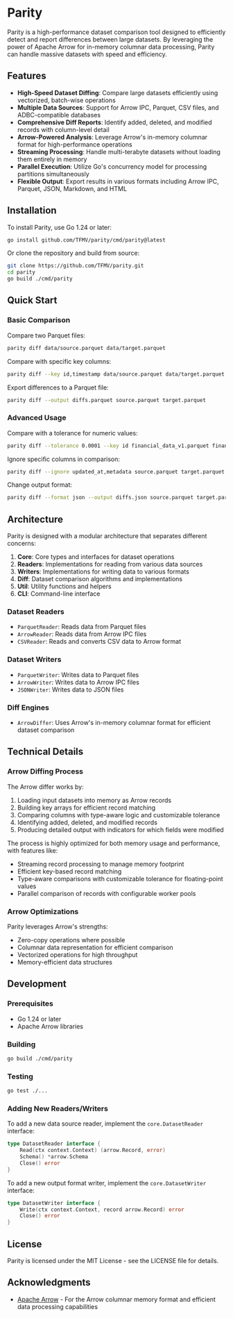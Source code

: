 # Parity

Parity is a high-performance dataset comparison tool designed to efficiently detect and report differences between large datasets. By leveraging the power of Apache Arrow for in-memory columnar data processing, Parity can handle massive datasets with speed and efficiency.

## Features

- **High-Speed Dataset Diffing**: Compare large datasets efficiently using vectorized, batch-wise operations
- **Multiple Data Sources**: Support for Arrow IPC, Parquet, CSV files, and ADBC-compatible databases
- **Comprehensive Diff Reports**: Identify added, deleted, and modified records with column-level detail
- **Arrow-Powered Analysis**: Leverage Arrow's in-memory columnar format for high-performance operations
- **Streaming Processing**: Handle multi-terabyte datasets without loading them entirely in memory
- **Parallel Execution**: Utilize Go's concurrency model for processing partitions simultaneously
- **Flexible Output**: Export results in various formats including Arrow IPC, Parquet, JSON, Markdown, and HTML

## Installation

To install Parity, use Go 1.24 or later:

```bash
go install github.com/TFMV/parity/cmd/parity@latest
```

Or clone the repository and build from source:

```bash
git clone https://github.com/TFMV/parity.git
cd parity
go build ./cmd/parity
```

## Quick Start

### Basic Comparison

Compare two Parquet files:

```bash
parity diff data/source.parquet data/target.parquet
```

Compare with specific key columns:

```bash
parity diff --key id,timestamp data/source.parquet data/target.parquet
```

Export differences to a Parquet file:

```bash
parity diff --output diffs.parquet source.parquet target.parquet
```

### Advanced Usage

Compare with a tolerance for numeric values:

```bash
parity diff --tolerance 0.0001 --key id financial_data_v1.parquet financial_data_v2.parquet
```

Ignore specific columns in comparison:

```bash
parity diff --ignore updated_at,metadata source.parquet target.parquet
```

Change output format:

```bash
parity diff --format json --output diffs.json source.parquet target.parquet
```

## Architecture

Parity is designed with a modular architecture that separates different concerns:

1. **Core**: Core types and interfaces for dataset operations
2. **Readers**: Implementations for reading from various data sources
3. **Writers**: Implementations for writing data to various formats
4. **Diff**: Dataset comparison algorithms and implementations
5. **Util**: Utility functions and helpers
6. **CLI**: Command-line interface

### Dataset Readers

- `ParquetReader`: Reads data from Parquet files
- `ArrowReader`: Reads data from Arrow IPC files
- `CSVReader`: Reads and converts CSV data to Arrow format

### Dataset Writers

- `ParquetWriter`: Writes data to Parquet files
- `ArrowWriter`: Writes data to Arrow IPC files
- `JSONWriter`: Writes data to JSON files

### Diff Engines

- `ArrowDiffer`: Uses Arrow's in-memory columnar format for efficient dataset comparison

## Technical Details

### Arrow Diffing Process

The Arrow differ works by:

1. Loading input datasets into memory as Arrow records
2. Building key arrays for efficient record matching
3. Comparing columns with type-aware logic and customizable tolerance
4. Identifying added, deleted, and modified records
5. Producing detailed output with indicators for which fields were modified

The process is highly optimized for both memory usage and performance, with features like:

- Streaming record processing to manage memory footprint
- Efficient key-based record matching
- Type-aware comparisons with customizable tolerance for floating-point values
- Parallel comparison of records with configurable worker pools

### Arrow Optimizations

Parity leverages Arrow's strengths:

- Zero-copy operations where possible
- Columnar data representation for efficient comparison
- Vectorized operations for high throughput
- Memory-efficient data structures

## Development

### Prerequisites

- Go 1.24 or later
- Apache Arrow libraries

### Building

```bash
go build ./cmd/parity
```

### Testing

```bash
go test ./...
```

### Adding New Readers/Writers

To add a new data source reader, implement the `core.DatasetReader` interface:

```go
type DatasetReader interface {
    Read(ctx context.Context) (arrow.Record, error)
    Schema() *arrow.Schema
    Close() error
}
```

To add a new output format writer, implement the `core.DatasetWriter` interface:

```go
type DatasetWriter interface {
    Write(ctx context.Context, record arrow.Record) error
    Close() error
}
```

## License

Parity is licensed under the MIT License - see the LICENSE file for details.

## Acknowledgments

- [Apache Arrow](https://arrow.apache.org/) - For the Arrow columnar memory format and efficient data processing capabilities

